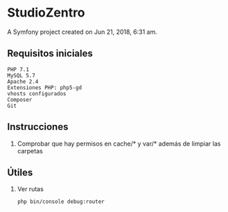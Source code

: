 StudioZentro
===============

A Symfony project created on Jun 21, 2018, 6:31 am.

## Requisitos iniciales

    PHP 7.1
    MySQL 5.7
    Apache 2.4
    Extensiones PHP: php5-gd
    vhosts configurados
    Composer
    Git

## Instrucciones

1. Comprobar que hay permisos en cache/* y var/* además de limpiar las carpetas

## Útiles

1. Ver rutas

    ```php bin/console debug:router```

